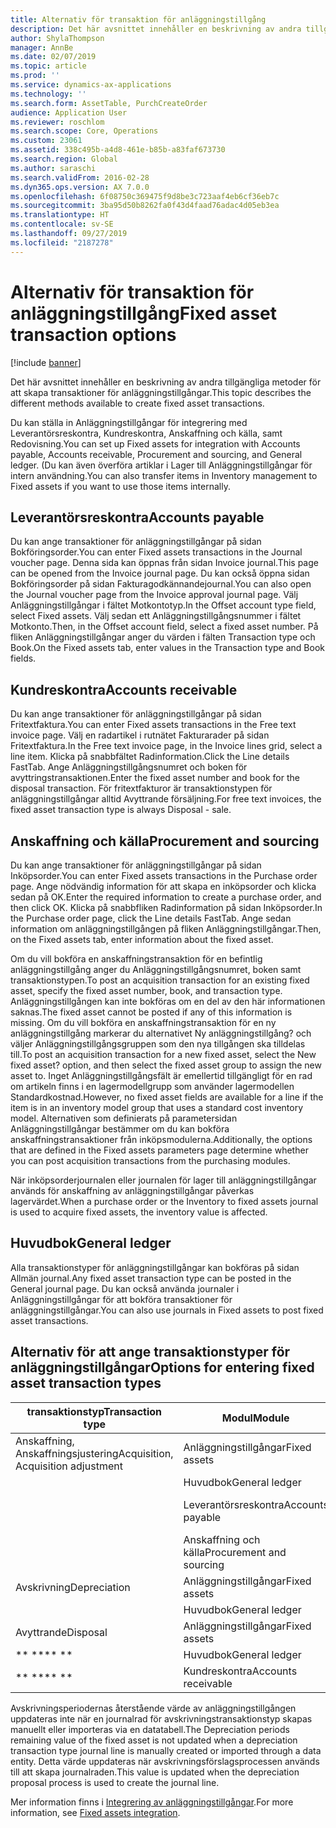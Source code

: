 ```yaml
---
title: Alternativ för transaktion för anläggningstillgång
description: Det här avsnittet innehåller en beskrivning av andra tillgängliga metoder för att skapa transaktioner för anläggningstillgångar.
author: ShylaThompson
manager: AnnBe
ms.date: 02/07/2019
ms.topic: article
ms.prod: ''
ms.service: dynamics-ax-applications
ms.technology: ''
ms.search.form: AssetTable, PurchCreateOrder
audience: Application User
ms.reviewer: roschlom
ms.search.scope: Core, Operations
ms.custom: 23061
ms.assetid: 338c495b-a4d8-461e-b85b-a83faf673730
ms.search.region: Global
ms.author: saraschi
ms.search.validFrom: 2016-02-28
ms.dyn365.ops.version: AX 7.0.0
ms.openlocfilehash: 6f08750c369475f9d8be3c723aaf4eb6cf36eb7c
ms.sourcegitcommit: 3ba95d50b8262fa0f43d4faad76adac4d05eb3ea
ms.translationtype: HT
ms.contentlocale: sv-SE
ms.lasthandoff: 09/27/2019
ms.locfileid: "2187278"
---
```

# <a name="fixed-asset-transaction-options"></a><span data-ttu-id="07125-103">Alternativ för transaktion för anläggningstillgång</span><span class="sxs-lookup"><span data-stu-id="07125-103">Fixed asset transaction options</span></span>

[!include [banner](../includes/banner.md)]

<span data-ttu-id="07125-104">Det här avsnittet innehåller en beskrivning av andra tillgängliga metoder för att skapa transaktioner för anläggningstillgångar.</span><span class="sxs-lookup"><span data-stu-id="07125-104">This topic describes the different methods available to create fixed asset transactions.</span></span>

<span data-ttu-id="07125-105">Du kan ställa in Anläggningstillgångar för integrering med Leverantörsreskontra, Kundreskontra, Anskaffning och källa, samt Redovisning.</span><span class="sxs-lookup"><span data-stu-id="07125-105">You can set up Fixed assets for integration with Accounts payable, Accounts receivable, Procurement and sourcing, and General ledger.</span></span> <span data-ttu-id="07125-106">(Du kan även överföra artiklar i Lager till Anläggningstillgångar för intern användning.</span><span class="sxs-lookup"><span data-stu-id="07125-106">You can also transfer items in Inventory management to Fixed assets if you want to use those items internally.</span></span>

## <a name="accounts-payable"></a><span data-ttu-id="07125-107">Leverantörsreskontra</span><span class="sxs-lookup"><span data-stu-id="07125-107">Accounts payable</span></span>
<span data-ttu-id="07125-108">Du kan ange transaktioner för anläggningstillgångar på sidan Bokföringsorder.</span><span class="sxs-lookup"><span data-stu-id="07125-108">You can enter Fixed assets transactions in the Journal voucher page.</span></span> <span data-ttu-id="07125-109">Denna sida kan öppnas från sidan Invoice journal.</span><span class="sxs-lookup"><span data-stu-id="07125-109">This page can be opened from the Invoice journal page.</span></span> <span data-ttu-id="07125-110">Du kan också öppna sidan Bokföringsorder på sidan Fakturagodkännandejournal.</span><span class="sxs-lookup"><span data-stu-id="07125-110">You can also open the Journal voucher page from the Invoice approval journal page.</span></span> <span data-ttu-id="07125-111">Välj Anläggningstillgångar i fältet Motkontotyp.</span><span class="sxs-lookup"><span data-stu-id="07125-111">In the Offset account type field, select Fixed assets.</span></span> <span data-ttu-id="07125-112">Välj sedan ett Anläggningstillgångsnummer i fältet Motkonto.</span><span class="sxs-lookup"><span data-stu-id="07125-112">Then, in the Offset account field, select a fixed asset number.</span></span> <span data-ttu-id="07125-113">På fliken Anläggningstillgångar anger du värden i fälten Transaction type och Book.</span><span class="sxs-lookup"><span data-stu-id="07125-113">On the Fixed assets tab, enter values in the Transaction type and Book fields.</span></span>

## <a name="accounts-receivable"></a><span data-ttu-id="07125-114">Kundreskontra</span><span class="sxs-lookup"><span data-stu-id="07125-114">Accounts receivable</span></span>
<span data-ttu-id="07125-115">Du kan ange transaktioner för anläggningstillgångar på sidan Fritextfaktura.</span><span class="sxs-lookup"><span data-stu-id="07125-115">You can enter Fixed assets transactions in the Free text invoice page.</span></span>  <span data-ttu-id="07125-116">Välj en radartikel i rutnätet Fakturarader på sidan Fritextfaktura.</span><span class="sxs-lookup"><span data-stu-id="07125-116">In the Free text invoice page, in the Invoice lines grid, select a line item.</span></span> <span data-ttu-id="07125-117">Klicka på snabbfältet Radinformation.</span><span class="sxs-lookup"><span data-stu-id="07125-117">Click the Line details FastTab.</span></span> <span data-ttu-id="07125-118">Ange Anläggningstillgångsnumret och boken för avyttringstransaktionen.</span><span class="sxs-lookup"><span data-stu-id="07125-118">Enter the fixed asset number and book for the disposal transaction.</span></span> <span data-ttu-id="07125-119">För fritextfakturor är transaktionstypen för anläggningstillgångar alltid Avyttrande försäljning.</span><span class="sxs-lookup"><span data-stu-id="07125-119">For free text invoices, the fixed asset transaction type is always Disposal - sale.</span></span>

## <a name="procurement-and-sourcing"></a><span data-ttu-id="07125-120">Anskaffning och källa</span><span class="sxs-lookup"><span data-stu-id="07125-120">Procurement and sourcing</span></span>
<span data-ttu-id="07125-121">Du kan ange transaktioner för anläggningstillgångar på sidan Inköpsorder.</span><span class="sxs-lookup"><span data-stu-id="07125-121">You can enter Fixed assets transactions in the Purchase order page.</span></span> <span data-ttu-id="07125-122">Ange nödvändig information för att skapa en inköpsorder och klicka sedan på OK.</span><span class="sxs-lookup"><span data-stu-id="07125-122">Enter the required information to create a purchase order, and then click OK.</span></span> <span data-ttu-id="07125-123">Klicka på snabbfliken Radinformation på sidan Inköpsorder.</span><span class="sxs-lookup"><span data-stu-id="07125-123">In the Purchase order page, click the Line details FastTab.</span></span> <span data-ttu-id="07125-124">Ange sedan information om anläggningstillgången på fliken Anläggningstillgångar.</span><span class="sxs-lookup"><span data-stu-id="07125-124">Then, on the Fixed assets tab, enter information about the fixed asset.</span></span> 

<span data-ttu-id="07125-125">Om du vill bokföra en anskaffningstransaktion för en befintlig anläggningstillgång anger du Anläggningstillgångsnumret, boken samt transaktionstypen.</span><span class="sxs-lookup"><span data-stu-id="07125-125">To post an acquisition transaction for an existing fixed asset, specify the fixed asset number, book, and transaction type.</span></span> <span data-ttu-id="07125-126">Anläggningstillgången kan inte bokföras om en del av den här informationen saknas.</span><span class="sxs-lookup"><span data-stu-id="07125-126">The fixed asset cannot be posted if any of this information is missing.</span></span> <span data-ttu-id="07125-127">Om du vill bokföra en anskaffningstransaktion för en ny anläggningstillgång markerar du alternativet Ny anläggningstillgång? och väljer Anläggningstillgångsgruppen som den nya tillgången ska tilldelas till.</span><span class="sxs-lookup"><span data-stu-id="07125-127">To post an acquisition transaction for a new fixed asset, select the New fixed asset? option, and then select the fixed asset group to assign the new asset to.</span></span> <span data-ttu-id="07125-128">Inget Anläggningstillgångsfält är emellertid tillgängligt för en rad om artikeln finns i en lagermodellgrupp som använder lagermodellen Standardkostnad.</span><span class="sxs-lookup"><span data-stu-id="07125-128">However, no fixed asset fields are available for a line if the item is in an inventory model group that uses a standard cost inventory model.</span></span> <span data-ttu-id="07125-129">Alternativen som definierats på parametersidan Anläggningstillgångar bestämmer om du kan bokföra anskaffningstransaktioner från inköpsmodulerna.</span><span class="sxs-lookup"><span data-stu-id="07125-129">Additionally, the options that are defined in the Fixed assets parameters page determine whether you can post acquisition transactions from the purchasing modules.</span></span> 

<span data-ttu-id="07125-130">När inköpsorderjournalen eller journalen för lager till anläggningstillgångar används för anskaffning av anläggningstillgångar påverkas lagervärdet.</span><span class="sxs-lookup"><span data-stu-id="07125-130">When a purchase order or the Inventory to fixed assets journal is used to acquire fixed assets, the inventory value is affected.</span></span>

## <a name="general-ledger"></a><span data-ttu-id="07125-131">Huvudbok</span><span class="sxs-lookup"><span data-stu-id="07125-131">General ledger</span></span>
<span data-ttu-id="07125-132">Alla transaktionstyper för anläggningstillgångar kan bokföras på sidan Allmän journal.</span><span class="sxs-lookup"><span data-stu-id="07125-132">Any fixed asset transaction type can be posted in the General journal page.</span></span> <span data-ttu-id="07125-133">Du kan också använda journaler i Anläggningstillgångar för att bokföra transaktioner för anläggningstillgångar.</span><span class="sxs-lookup"><span data-stu-id="07125-133">You can also use journals in Fixed assets to post fixed asset transactions.</span></span>

## <a name="options-for-entering-fixed-asset-transaction-types"></a><span data-ttu-id="07125-134">Alternativ för att ange transaktionstyper för anläggningstillgångar</span><span class="sxs-lookup"><span data-stu-id="07125-134">Options for entering fixed asset transaction types</span></span>


| <span data-ttu-id="07125-135">transaktionstyp</span><span class="sxs-lookup"><span data-stu-id="07125-135">Transaction type</span></span>                    | <span data-ttu-id="07125-136">Modul</span><span class="sxs-lookup"><span data-stu-id="07125-136">Module</span></span>                   | <span data-ttu-id="07125-137">Alternativ</span><span class="sxs-lookup"><span data-stu-id="07125-137">Options</span></span>                                   |
|-------------------------------------|--------------------------|-------------------------------------------|
| <span data-ttu-id="07125-138">Anskaffning, Anskaffningsjustering</span><span class="sxs-lookup"><span data-stu-id="07125-138">Acquisition, Acquisition adjustment</span></span> | <span data-ttu-id="07125-139">Anläggningstillgångar</span><span class="sxs-lookup"><span data-stu-id="07125-139">Fixed assets</span></span>             | <span data-ttu-id="07125-140">Anläggningstillgångar, Lager till anläggningstillgångar</span><span class="sxs-lookup"><span data-stu-id="07125-140">Fixed assets, Inventory to fixed assets</span></span>   |
|                                     | <span data-ttu-id="07125-141">Huvudbok</span><span class="sxs-lookup"><span data-stu-id="07125-141">General ledger</span></span>           | <span data-ttu-id="07125-142">Allmän journal</span><span class="sxs-lookup"><span data-stu-id="07125-142">General journal</span></span>                           |
|                                     | <span data-ttu-id="07125-143">Leverantörsreskontra</span><span class="sxs-lookup"><span data-stu-id="07125-143">Accounts payable</span></span>         | <span data-ttu-id="07125-144">Fakturajournalen, Fakturagodkännandejournal.</span><span class="sxs-lookup"><span data-stu-id="07125-144">Invoice journal, Invoice approval journal</span></span> |
|                                     | <span data-ttu-id="07125-145">Anskaffning och källa</span><span class="sxs-lookup"><span data-stu-id="07125-145">Procurement and sourcing</span></span> | <span data-ttu-id="07125-146">Inköpsorder</span><span class="sxs-lookup"><span data-stu-id="07125-146">Purchase order</span></span>                            |
| <span data-ttu-id="07125-147">Avskrivning</span><span class="sxs-lookup"><span data-stu-id="07125-147">Depreciation</span></span>                        | <span data-ttu-id="07125-148">Anläggningstillgångar</span><span class="sxs-lookup"><span data-stu-id="07125-148">Fixed assets</span></span>             | <span data-ttu-id="07125-149">Anläggningstillgångar</span><span class="sxs-lookup"><span data-stu-id="07125-149">Fixed assets</span></span>                              |
|                                     | <span data-ttu-id="07125-150">Huvudbok</span><span class="sxs-lookup"><span data-stu-id="07125-150">General ledger</span></span>           | <span data-ttu-id="07125-151">Allmän journal</span><span class="sxs-lookup"><span data-stu-id="07125-151">General journal</span></span>                           |
| <span data-ttu-id="07125-152">Avyttrande</span><span class="sxs-lookup"><span data-stu-id="07125-152">Disposal</span></span>                            | <span data-ttu-id="07125-153">Anläggningstillgångar</span><span class="sxs-lookup"><span data-stu-id="07125-153">Fixed assets</span></span>             | <span data-ttu-id="07125-154">Anläggningstillgångar</span><span class="sxs-lookup"><span data-stu-id="07125-154">Fixed assets</span></span>                              |
| <span data-ttu-id="07125-155">\*\* \*\*</span><span class="sxs-lookup"><span data-stu-id="07125-155">\*\* \*\*</span></span>                               | <span data-ttu-id="07125-156">Huvudbok</span><span class="sxs-lookup"><span data-stu-id="07125-156">General ledger</span></span>           | <span data-ttu-id="07125-157">Allmän journal</span><span class="sxs-lookup"><span data-stu-id="07125-157">General journal</span></span>                           |
| <span data-ttu-id="07125-158">\*\* \*\*</span><span class="sxs-lookup"><span data-stu-id="07125-158">\*\* \*\*</span></span>                               | <span data-ttu-id="07125-159">Kundreskontra</span><span class="sxs-lookup"><span data-stu-id="07125-159">Accounts receivable</span></span>      | <span data-ttu-id="07125-160">Fritextfaktura</span><span class="sxs-lookup"><span data-stu-id="07125-160">Free text invoice</span></span>                         |


<span data-ttu-id="07125-161">Avskrivningsperiodernas återstående värde av anläggningstillgången uppdateras inte när en journalrad för avskrivningstransaktionstyp skapas manuellt eller importeras via en datatabell.</span><span class="sxs-lookup"><span data-stu-id="07125-161">The Depreciation periods remaining value of the fixed asset is not updated when a depreciation transaction type journal line is manually created or imported through a data entity.</span></span> <span data-ttu-id="07125-162">Detta värde uppdateras när avskrivningsförslagsprocessen används till att skapa journalraden.</span><span class="sxs-lookup"><span data-stu-id="07125-162">This value is updated when the depreciation proposal process is used to create the journal line.</span></span>

<span data-ttu-id="07125-163">Mer information finns i [Integrering av anläggningstillgångar](fixed-asset-integration.md).</span><span class="sxs-lookup"><span data-stu-id="07125-163">For more information, see [Fixed assets integration](fixed-asset-integration.md).</span></span>
